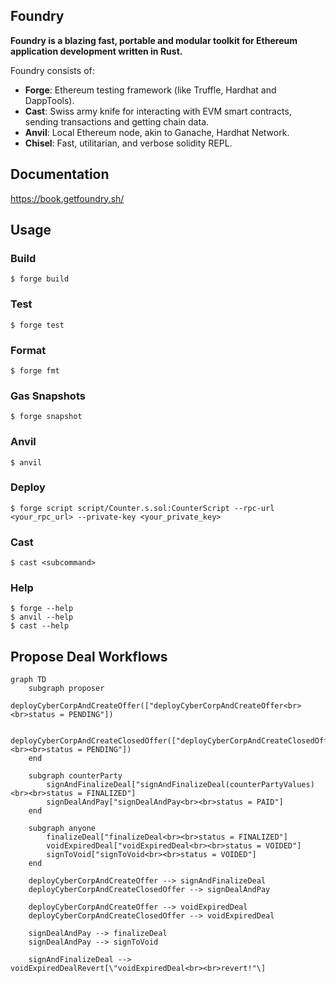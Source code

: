 ## Foundry

**Foundry is a blazing fast, portable and modular toolkit for Ethereum application development written in Rust.**

Foundry consists of:

-   **Forge**: Ethereum testing framework (like Truffle, Hardhat and DappTools).
-   **Cast**: Swiss army knife for interacting with EVM smart contracts, sending transactions and getting chain data.
-   **Anvil**: Local Ethereum node, akin to Ganache, Hardhat Network.
-   **Chisel**: Fast, utilitarian, and verbose solidity REPL.

## Documentation

https://book.getfoundry.sh/

## Usage

### Build

```shell
$ forge build
```

### Test

```shell
$ forge test
```

### Format

```shell
$ forge fmt
```

### Gas Snapshots

```shell
$ forge snapshot
```

### Anvil

```shell
$ anvil
```

### Deploy

```shell
$ forge script script/Counter.s.sol:CounterScript --rpc-url <your_rpc_url> --private-key <your_private_key>
```

### Cast

```shell
$ cast <subcommand>
```

### Help

```shell
$ forge --help
$ anvil --help
$ cast --help
```

## Propose Deal Workflows

```mermaid
graph TD
    subgraph proposer
        deployCyberCorpAndCreateOffer(["deployCyberCorpAndCreateOffer<br><br>status = PENDING"])
        
        deployCyberCorpAndCreateClosedOffer(["deployCyberCorpAndCreateClosedOffer(counterPartyValues)<br><br>status = PENDING"])                
    end
    
    subgraph counterParty
        signAndFinalizeDeal["signAndFinalizeDeal(counterPartyValues)<br><br>status = FINALIZED"]
        signDealAndPay["signDealAndPay<br><br>status = PAID"]
    end
    
    subgraph anyone
        finalizeDeal["finalizeDeal<br><br>status = FINALIZED"]
        voidExpiredDeal["voidExpiredDeal<br><br>status = VOIDED"]
        signToVoid["signToVoid<br><br>status = VOIDED"]
    end
    
    deployCyberCorpAndCreateOffer --> signAndFinalizeDeal
    deployCyberCorpAndCreateClosedOffer --> signDealAndPay
    
    deployCyberCorpAndCreateOffer --> voidExpiredDeal
    deployCyberCorpAndCreateClosedOffer --> voidExpiredDeal
    
    signDealAndPay --> finalizeDeal
    signDealAndPay --> signToVoid
    
    signAndFinalizeDeal --> voidExpiredDealRevert[\"voidExpiredDeal<br><br>revert!"\]
```
